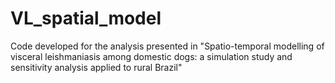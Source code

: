 # VL_spatial_model
 Code developed for the analysis presented in "Spatio-temporal modelling of visceral leishmaniasis among domestic dogs: a simulation study and sensitivity analysis applied to rural Brazil" 

